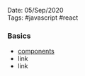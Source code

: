 Date: 05/Sep/2020  
Tags: #javascript #react

### Basics

- [components](components.md)
- link
- link
